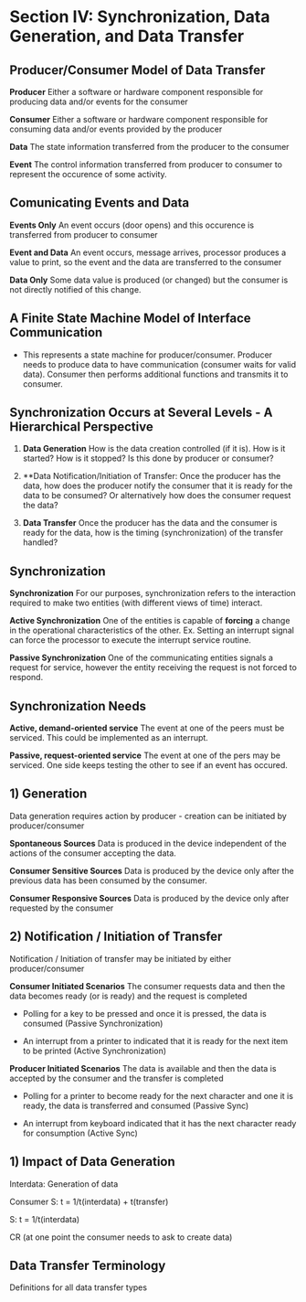# Section IV: Synchronization, Data Generation, and Data Transfer

## Producer/Consumer Model of Data Transfer

**Producer** Either a software or hardware component responsible for producing data and/or events for the consumer

**Consumer** Either a software or hardware component responsible for consuming data and/or events provided by the producer

**Data** The state information transferred from the producer to the consumer

**Event** The control information transferred from producer to consumer to represent the occurence
of some activity.

## Comunicating Events and Data

**Events Only** An event occurs (door opens) and this occurence is transferred from producer
to consumer

**Event and Data** An event occurs, message arrives, processor produces a value to print, so the
event and the data are transferred to the consumer

**Data Only** Some data value is produced (or changed) but the consumer is not directly
notified of this change.

## A Finite State Machine Model of Interface Communication

- This represents a state machine for producer/consumer. Producer needs to produce data
to have communication (consumer waits for valid data). Consumer then performs additional
functions and transmits it to consumer.

## Synchronization Occurs at Several Levels - A Hierarchical Perspective

1) **Data Generation** How is the data creation controlled (if it is). How is it started?
How is it stopped? Is this done by producer or consumer?

2) **Data Notification/Initiation of Transfer: Once the producer has the data, how does
the producer notify the consumer that it is ready for the data to be consumed? Or
alternatively how does the consumer request the data?

3) **Data Transfer** Once the producer has the data and the consumer is ready for the
data, how is the timing (synchronization) of the transfer handled?

## Synchronization

**Synchronization** For our purposes, synchronization refers to the interaction required to
make two entities (with different views of time) interact.

**Active Synchronization** One of the entities is capable of **forcing** a change in the
operational characteristics of the other. Ex. Setting an interrupt signal can force the
processor to execute the interrupt service routine.

**Passive Synchronization** One of the communicating entities signals a request for
service, however the entity receiving the request is not forced to respond.

## Synchronization Needs

**Active, demand-oriented service** The event at one of the peers must be serviced. This
could be implemented as an interrupt.

**Passive, request-oriented service** The event at one of the pers may be serviced. One
side keeps testing the other to see if an event has occured.

## 1) Generation

Data generation requires action by producer - creation can be initiated by producer/consumer

**Spontaneous Sources** Data is produced in the device independent of the actions of the
consumer accepting the data.

**Consumer Sensitive Sources** Data is produced by the device only after the previous data
has been consumed by the consumer.

**Consumer Responsive Sources** Data is produced by the device only after requested by the
consumer

## 2) Notification / Initiation of Transfer

Notification / Initiation of transfer may be initiated by either producer/consumer

**Consumer Initiated Scenarios** The consumer requests data and then the data becomes
ready (or is ready) and the request is completed

- Polling for a key to be pressed and once it is pressed, the data is consumed (Passive
Synchronization)

- An interrupt from a printer to indicated that it is ready for the next item to be printed
(Active Synchronization)

**Producer Initiated Scenarios** The data is available and then the data is accepted by
the consumer and the transfer is completed

- Polling for a printer to become ready for the next character and one it is ready, the
data is transferred and consumed (Passive Sync)

- An interrupt from keyboard indicated that it has the next character ready for consumption
(Active Sync)

## 1) Impact of Data Generation

Interdata: Generation of data

Consumer S: t = 1/t(interdata) + t(transfer)

S: t = 1/t(interdata)

CR (at one point the consumer needs to ask to create data)

## Data Transfer Terminology

Definitions for all data transfer types
